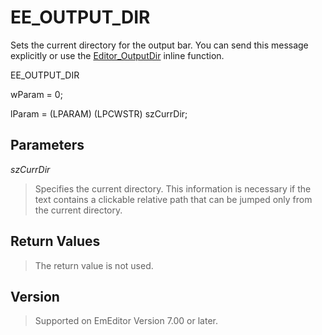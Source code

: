 # EE\_OUTPUT\_DIR

Sets the current directory for the output bar. You can send this
message explicitly or use the [Editor\_OutputDir](../macro/editor_outputdir) inline function.

EE\_OUTPUT\_DIR

wParam = 0;

lParam = (LPARAM) (LPCWSTR) szCurrDir;

## Parameters

_szCurrDir_

> Specifies the current directory. This information is necessary if the text contains a clickable relative path that can be jumped only from the current directory.

## Return Values

> The return value is not used.

## Version

> Supported on EmEditor Version 7.00 or later.